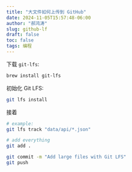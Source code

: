 ```yaml
---
title: "大文件如何上传到 GitHub"
date: 2024-11-05T15:57:48-06:00
author: "郝鸿涛"
slug: github-lf
draft: false
toc: false
tags: 编程
---
```

下载 `git-lfs`:

```sh
brew install git-lfs
```

初始化 Git LFS:

```sh
git lfs install
```

接着

```sh
# example:
git lfs track "data/api/*.json"

# add everything
git add .

git commit -m "Add large files with Git LFS"
git push
```